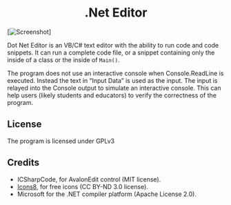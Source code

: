 <h1 align=center>
  .Net Editor
</h1>

[![Screenshot](https://preview.ibb.co/gOObAk/Dot_Net_Editor_2017_05_09_18_01_37.png)]

Dot Net Editor is an VB/C# text editor with the ability to run code and code snippets. It can run a complete code file, or a snippet containing only the inside of a class or the inside of `Main()`.

The program does not use an interactive console when Console.ReadLine is executed. Instead the text in “Input Data” is used as the input.
The input is relayed into the Console output to simulate an interactive console.
This can help users (likely students and educators) to verify the correctness of the program.

## License

The program is licensed under GPLv3

## Credits

* ICSharpCode, for AvalonEdit control (MIT license).
* [Icons8](https://icons8.com), for free icons (CC BY-ND 3.0 license).
* Microsoft for the .NET compiler platform (Apache License 2.0).
